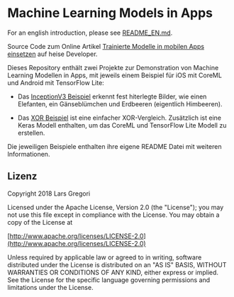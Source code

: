 # Machine Learning Models in Apps

For an english introduction, please see [README_EN.md](./README_EN.md).

Source Code zum Online Artikel [Trainierte Modelle in mobilen Apps einsetzen](https://www.heise.de/developer/artikel/Trainierte-Modelle-in-mobilen-Apps-einsetzen-4245826.html) auf heise Developer.

Dieses Repository enthält zwei Projekte zur Demonstration von Machine Learning Modellen in Apps, mit jeweils einem Beispiel für iOS mit CoreML und Android mit TensorFlow Lite:

- Das [InceptionV3 Beispiel](./InceptionV3/README.md) erkennt fest hiterlegte Bilder, wie einen Elefanten, ein Gänseblümchen und Erdbeeren (eigentlich Himbeeren).

- Das [XOR Beispiel](./XOR/README.md) ist eine einfacher XOR-Vergleich. Zusätzlich ist eine Keras Modell enthalten, um das CoreML und TensorFlow Lite Modell zu erstellen.

Die jeweiligen Beispiele enthalten ihre eigene README Datei mit weiteren Informationen.

## Lizenz

Copyright 2018 Lars Gregori

Licensed under the Apache License, Version 2.0 (the "License");
you may not use this file except in compliance with the License.
You may obtain a copy of the License at

[http://www.apache.org/licenses/LICENSE-2.0](http://www.apache.org/licenses/LICENSE-2.0)

Unless required by applicable law or agreed to in writing, software
distributed under the License is distributed on an "AS IS" BASIS,
WITHOUT WARRANTIES OR CONDITIONS OF ANY KIND, either express or implied.
See the License for the specific language governing permissions and
limitations under the License.
